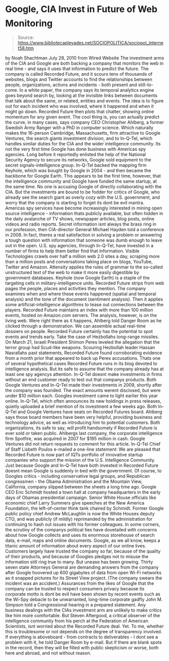 # Google, CIA Invest in Future of Web Monitoring

> Source: https://www.bibliotecapleyades.net/SOCIOPOLITICA/sociopol_internet58.htm

by Noah Shachtman
July 28, 2010
from
Wired
Website
The investment arms of the CIA and Google are
both backing a company that monitors the web in real time - and says it uses
that information to predict the future.
The company is called
Recorded Future, and it scours tens of thousands of
websites, blogs and Twitter accounts to find the relationships between
people, organizations, actions and incidents - both present and
still-to-come.
In a white paper, the company says its temporal analytics
engine goes beyond search by,
looking at the invisible links between
documents that talk about the same, or related, entities and events.
The idea is to figure out for each incident who
was involved, where it happened and when it might go down.
Recorded Future then plots that chatter, showing
online momentum for any given event.
The cool thing is, you can actually predict
the curve, in many cases, says company CEO Christopher Ahlberg, a
former Swedish Army Ranger with a PhD in computer science.
Which naturally makes the 16-person Cambridge,
Massachusetts, firm attractive to Google Ventures, the search giants
investment division, and to
In-Q-Tel, which handles similar duties for the
CIA and the wider intelligence community.
Its not the very first time Google has done business with Americas spy
agencies. Long before it reportedly
enlisted the help of the National
Security Agency to secure its networks, Google
sold equipment to the secret
signals-intelligence group.
In-Q-Tel backed the mapping firm
Keyhole, which
was bought by Google in 2004 - and then became the backbone for Google
Earth.
This appears to be the first time, however, that the intelligence community
and Google have funded the same startup, at the same time. No one is
accusing Google of directly collaborating with the CIA.
But the investments
are bound to be fodder for critics of Google, who already see the search
giant as overly cozy with the U.S. government, and worry that the company is
starting to forget its dont be evil mantra.
Americas spy services have become increasingly interested in mining open
source intelligence - information thats publicly available, but often
hidden in the daily avalanche of TV shows, newspaper articles, blog posts,
online videos and radio reports.
Secret information isnt always the brass
ring in our profession, then CIA-director General
Michael Hayden told a
conference in 2008.
In fact, theres a real satisfaction in solving a
problem or answering a tough question with information that someone was
dumb enough to leave out in the open.
U.S. spy agencies, through In-Q-Tel, have
invested in a number of firms to help them better find that information.
Visible Technologies
crawls over half a million
web 2.0 sites a day, scraping more than a million posts and conversations
taking place on blogs, YouTube, Twitter and Amazon.
Attensity applies the
rules of grammar to the so-called unstructured text of the web to make it
more
easily digestible by government databases.
Keyhole (now Google Earth)
is a staple of the targeting cells in military-intelligence units. Recorded Future strips from web pages the people, places and activities they
mention.
The company examines when and where these events
happened (spatial and temporal analysis) and the tone of the document
(sentiment analysis). Then it applies some artificial-intelligence
algorithms to tease out connections between the players.
Recorded Future
maintains an index with more than 100 million events, hosted on Amazon.com
servers.
The analysis, however, is on the living web.
Were right there as it happens, Ahlberg
told Danger Room as he clicked through a demonstration. We can assemble
actual real-time dossiers on people.
Recorded Future certainly has the potential to
spot events and trends early.
Take the case of Hezbollahs long-range
missiles. On March 21, Israeli President Shimon Peres leveled the allegation
that the terror group had Scud-like weapons. Scouring Hezbollah leader
Hassan Nasrallahs past statements, Recorded Future found corroborating
evidence from a month prior that appeared to back up Peres accusations.
Thats one of several hypothetical cases Recorded Future runs in its
blog
devoted to intelligence analysis.
But its safe to assume that the company
already has at least one spy agencys attention. In-Q-Tel doesnt make
investments in firms without an end customer ready to test out that
companys products.
Both Google Ventures and In-Q-Tel made their investments in 2009, shortly
after the company was founded. The exact amounts werent disclosed, but were
under $10 million each. Googles
investment came to light earlier this year
online. In-Q-Tel, which often announces its new holdings in press releases,
quietly uploaded a
brief mention of its investment a few weeks ago.
Both In-Q-Tel and Google Ventures have seats on Recorded Futures board.
Ahlberg says those board members have been very helpful, providing
business and technology advice, as well as introducing him to potential
customers.
Both organizations, its safe to say, will profit handsomely if
Recorded Future is ever sold or taken public. Ahlbergs last company, the
corporate intelligence firm
Spotfire, was acquired in 2007 for $195 million
in cash.
Google Ventures did not return requests to comment for this article.
In-Q-Tel Chief of Staff Lisbeth Poulos e-mailed a one-line statement:
We
are pleased that Recorded Future is now part of IQTs portfolio of
innovative startup companies who support the mission of the U.S.
Intelligence Community.
Just because Google and In-Q-Tel have both invested in Recorded Future
doesnt mean Google is suddenly in bed with the government.
Of course, to
Googles critics - including
conservative legal groups, and
Republican
congressmen - the
Obama Administration and the Mountain View, California,
company slipped between the sheets a long time ago.
Google CEO Eric Schmidt hosted a town hall at company headquarters in
the early days of Obamas presidential campaign.
Senior White House officials like economic chief
Larry Summers give speeches at the New America Foundation, the
left-of-center think tank chaired by Schmidt. Former Google public policy
chief Andrew McLaughlin is now the White Houses deputy CTO, and was
publicly (if mildly) reprimanded by the administration for continuing to
hash out issues with his former colleagues.
In some corners, the scrutiny of the companys political ties have
dovetailed with concerns about how Google collects and uses its enormous
storehouse of search data, e-mail, maps and online documents.
Google, as we
all know, keeps a titanic amount of information about every aspect of our
online lives.
Customers largely have trusted the company so
far, because of the quality of their products, and because of Googles
pledges not to misuse the information still ring true to many.
But unease has been growing.
Thirty seven state Attorneys General are
demanding answers from the company after Google hoovered up
600 gigabytes of
data from open Wi-Fi networks as it snapped pictures for its Street View
project. (The company swears the incident was an accident.)
Assurances from the likes of Google that
the company can be trusted to respect consumers privacy because its
corporate motto is dont be evil have been shown by recent events such
as the Wi-Spy debacle to be unwarranted, long-time corporate gadfly
John M. Simpson
told a Congressional hearing in a prepared statement.
Any business dealings with the CIAs investment
arm are unlikely to make critics like him more comfortable.
But
Steven Aftergood, a critical observer of the intelligence
community from his perch at the Federation of American Scientists, isnt
worried about the Recorded Future deal.
Yet.
To me, whether this is troublesome or not
depends on the degree of transparency involved. If everything is
aboveboard - from contracts to deliverables - I dont see a problem with
it, he told Danger Room by e-mail.
But if there are blank spots in the
record, then they will be filled with public skepticism or worse, both
here and abroad, and not without reason.
